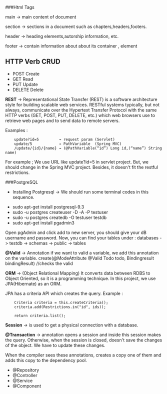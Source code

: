 
###Html Tags

main     → main content of document

section  → sections in a document such as chapters,headers,footers.

header   → heading elements,autorship information, etc.

footer   → contain information about about its container , element

**HTTP Verb** 	**CRUD** 
------------------------

- POST		Create
- GET		Read
- PUT 		Update
- DELETE	Delete

**REST** -> Representational State Transfer (REST) is a software architecture style for building scalable web services. RESTful systems typically, but not always, communicate over the Hypertext Transfer Protocol with the same HTTP verbs (GET, POST, PUT, DELETE, etc.) which web browsers use to retrieve web pages and to send data to remote servers.

Examples : 
```
	update?id=5         → request param (Servlet)
	update/5            → PathVariable  (Spring MVC)
	/update/{id}/{name} → (@PathVariable(“id”) Long id,(“name”) String name)
```
For example ; We use URL like update?id=5 in servlet project. But, we should change in the Spring MVC project. Besides, it doesn't fit the restful restrictions.

###PostgreSQL

* Installing Postgresql -> We should run some terminal codes in this sequence.

- sudo apt-get install postgresql-9.3
- sudo -u postgres createuser -D -A -P testuser
- sudo -u postgres createdb -O testuser testdb
- sudo apt-get install pgadmin3

Open pgAdmin and click add to new server, you should give your dB username and password. 
Now, you can find your tables under : databases -> testdb -> schemas -> public -> tables 

**@Valid** → Annotation if we want to valid a variable, we add this annotation on the variable.
create(@ModeAttribute @Valid Todo todo, Bindingresult bindingResult) //checks the valid

**ORM**    → (Object Relational Mapping) It converts data between RDBS to Object Oriented, so it is a programming technique. In this project, we use JPA(Hibernate) as an ORM.

JPA has a criteria API which creates the query. Example : 
```	
	Criteria criteria = this.createCriteria();
	criteria.add(Restrictions.in("id", ids));

	return criteria.list();
```
**Session** → is used to get a physical connection with a database.
 
**@Transaction** → annotation opens a session and inside this session makes the query. Otherwise, when the session is closed, doesn't save the changes of the object. We have to update these changes.

When the compiler sees these annotations, creates a copy one of them and adds this copy to the dependency pool.

- @Repository
- @Controller	
- @Service
- @Component
